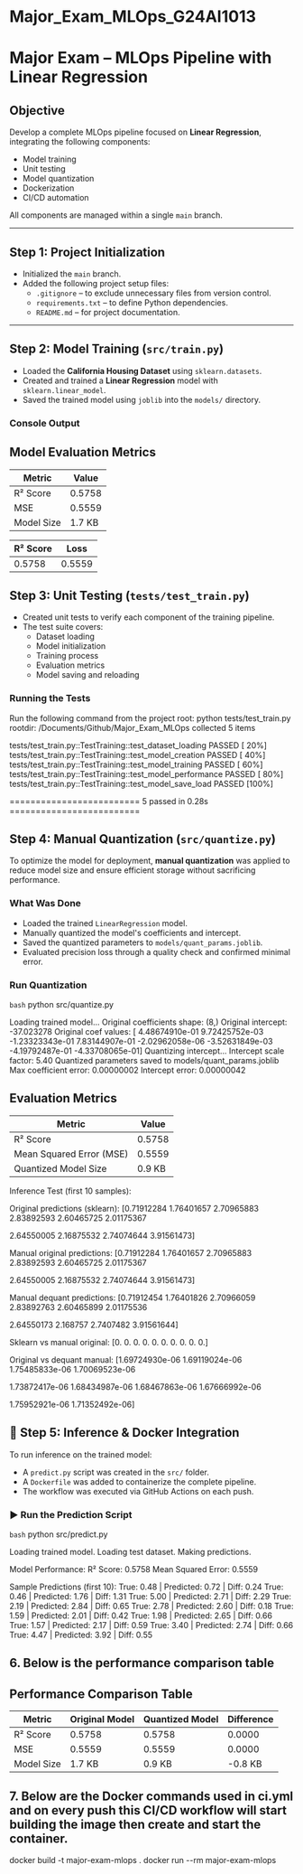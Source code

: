 # Major\_Exam\_MLOps_G24AI1013

# Major Exam – MLOps Pipeline with Linear Regression

## Objective
Develop a complete MLOps pipeline focused on **Linear Regression**, integrating the following components:
- Model training
- Unit testing
- Model quantization
- Dockerization
- CI/CD automation

All components are managed within a single `main` branch.

---

## Step 1: Project Initialization
- Initialized the `main` branch.
- Added the following project setup files:
  - `.gitignore` – to exclude unnecessary files from version control.
  - `requirements.txt` – to define Python dependencies.
  - `README.md` – for project documentation.

---

## Step 2: Model Training (`src/train.py`)
- Loaded the **California Housing Dataset** using `sklearn.datasets`.
- Created and trained a **Linear Regression** model with `sklearn.linear_model`.
- Saved the trained model using `joblib` into the `models/` directory.

### Console Output
## Model Evaluation Metrics

| Metric        | Value     |
|---------------|-----------|
| R² Score      | 0.5758    |
| MSE           | 0.5559    |
| Model Size    | 1.7 KB    |


| R² Score | Loss   |
|----------|--------|
| 0.5758   | 0.5559 |

## Step 3: Unit Testing (`tests/test_train.py`)

- Created unit tests to verify each component of the training pipeline.
- The test suite covers:
  - Dataset loading
  - Model initialization
  - Training process
  - Evaluation metrics
  - Model saving and reloading

### Running the Tests
Run the following command from the project root:
python tests/test_train.py
rootdir: /Documents/Github/Major_Exam_MLOps
collected 5 items

tests/test_train.py::TestTraining::test_dataset_loading PASSED    [ 20%]
tests/test_train.py::TestTraining::test_model_creation PASSED     [ 40%]
tests/test_train.py::TestTraining::test_model_training PASSED     [ 60%]
tests/test_train.py::TestTraining::test_model_performance PASSED  [ 80%]
tests/test_train.py::TestTraining::test_model_save_load PASSED    [100%]


========================= 5 passed in 0.28s =========================

## Step 4: Manual Quantization (`src/quantize.py`)

To optimize the model for deployment, **manual quantization** was applied to reduce model size and ensure efficient storage without sacrificing performance.

### What Was Done
- Loaded the trained `LinearRegression` model.
- Manually quantized the model's coefficients and intercept.
- Saved the quantized parameters to `models/quant_params.joblib`.
- Evaluated precision loss through a quality check and confirmed minimal error.

### Run Quantization
```bash```
python src/quantize.py

Loading trained model...
Original coefficients shape: (8,)
Original intercept: -37.023278
Original coef values: [ 4.48674910e-01  9.72425752e-03 -1.23323343e-01  7.83144907e-01
 -2.02962058e-06 -3.52631849e-03 -4.19792487e-01 -4.33708065e-01]
Quantizing intercept...
Intercept scale factor: 5.40
Quantized parameters saved to models/quant_params.joblib
Max coefficient error: 0.00000002
Intercept error: 0.00000042

## Evaluation Metrics

| Metric                   | Value        |
|--------------------------|--------------|
| R² Score                 | 0.5758       |
| Mean Squared Error (MSE) | 0.5559       |
| Quantized Model Size     | 0.9 KB       |

Inference Test (first 10 samples):

Original predictions (sklearn): [0.71912284 1.76401657 2.70965883 2.83892593 2.60465725 2.01175367

 2.64550005 2.16875532 2.74074644 3.91561473]

Manual original predictions:    [0.71912284 1.76401657 2.70965883 2.83892593 2.60465725 2.01175367

 2.64550005 2.16875532 2.74074644 3.91561473]

Manual dequant predictions:     [0.71912454 1.76401826 2.70966059 2.83892763 2.60465899 2.01175536

 2.64550173 2.168757   2.7407482  3.91561644]

Sklearn vs manual original:     [0. 0. 0. 0. 0. 0. 0. 0. 0. 0.]

Original vs dequant manual:     [1.69724930e-06 1.69119024e-06 1.75485833e-06 1.70069523e-06

 1.73872417e-06 1.68434987e-06 1.68467863e-06 1.67666992e-06

 1.75952921e-06 1.71352492e-06]




## 🐳 Step 5: Inference & Docker Integration

To run inference on the trained model:
- A `predict.py` script was created in the `src/` folder.
- A `Dockerfile` was added to containerize the complete pipeline.
- The workflow was executed via GitHub Actions on each push.

### ▶️ Run the Prediction Script
```bash```
python src/predict.py

Loading trained model.
Loading test dataset.
Making predictions.

Model Performance:
R² Score: 0.5758
Mean Squared Error: 0.5559

Sample Predictions (first 10):
True: 0.48 | Predicted: 0.72 | Diff: 0.24
True: 0.46 | Predicted: 1.76 | Diff: 1.31
True: 5.00 | Predicted: 2.71 | Diff: 2.29
True: 2.19 | Predicted: 2.84 | Diff: 0.65
True: 2.78 | Predicted: 2.60 | Diff: 0.18
True: 1.59 | Predicted: 2.01 | Diff: 0.42
True: 1.98 | Predicted: 2.65 | Diff: 0.66
True: 1.57 | Predicted: 2.17 | Diff: 0.59
True: 3.40 | Predicted: 2.74 | Diff: 0.66
True: 4.47 | Predicted: 3.92 | Diff: 0.55

## 6. Below is the performance comparison table

## Performance Comparison Table

| Metric     | Original Model | Quantized Model | Difference |
| ---------- | -------------- | --------------- | ---------- |
| R² Score   | 0.5758         | 0.5758          | 0.0000     |
| MSE        | 0.5559         | 0.5559          | 0.0000     |
| Model Size | 1.7 KB         | 0.9 KB          | -0.8 KB    |


## 7. Below are the Docker commands used in ci.yml and on every push this CI/CD workflow will start building the image then create and start the container.

docker build -t major-exam-mlops .
docker run --rm major-exam-mlops
